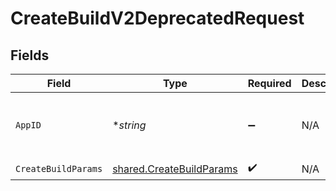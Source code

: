 # CreateBuildV2DeprecatedRequest


## Fields

| Field                                                                | Type                                                                 | Required                                                             | Description                                                          | Example                                                              |
| -------------------------------------------------------------------- | -------------------------------------------------------------------- | -------------------------------------------------------------------- | -------------------------------------------------------------------- | -------------------------------------------------------------------- |
| `AppID`                                                              | **string*                                                            | :heavy_minus_sign:                                                   | N/A                                                                  | app-af469a92-5b45-4565-b3c4-b79878de67d2                             |
| `CreateBuildParams`                                                  | [shared.CreateBuildParams](../../models/shared/createbuildparams.md) | :heavy_check_mark:                                                   | N/A                                                                  |                                                                      |